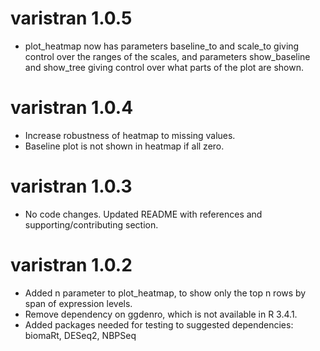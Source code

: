 # varistran 1.0.5

* plot_heatmap now has parameters baseline_to and scale_to giving control over the ranges of the scales, and parameters show_baseline and show_tree giving control over what parts of the plot are shown.

# varistran 1.0.4

* Increase robustness of heatmap to missing values.
* Baseline plot is not shown in heatmap if all zero.

# varistran 1.0.3

* No code changes. Updated README with references and supporting/contributing section.

# varistran 1.0.2

* Added n parameter to plot_heatmap, to show only the top n rows by span of expression levels.
* Remove dependency on ggdenro, which is not available in R 3.4.1.
* Added packages needed for testing to suggested dependencies: biomaRt, DESeq2, NBPSeq

